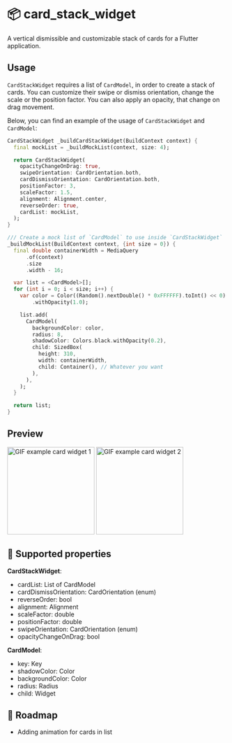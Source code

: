 # 📦 card_stack_widget

A vertical dismissible and customizable stack of cards for a Flutter application.

## Usage

`CardStackWidget` requires a list of `CardModel`, in order to create a stack of cards. You can
customize their swipe or dismiss orientation, change the scale or the position factor. You can also
apply an opacity, that change on drag movement.

Below, you can find an example of the usage of `CardStackWidget` and `CardModel`:

```dart
CardStackWidget _buildCardStackWidget(BuildContext context) {
  final mockList = _buildMockList(context, size: 4);

  return CardStackWidget(
    opacityChangeOnDrag: true,
    swipeOrientation: CardOrientation.both,
    cardDismissOrientation: CardOrientation.both,
    positionFactor: 3,
    scaleFactor: 1.5,
    alignment: Alignment.center,
    reverseOrder: true,
    cardList: mockList,
  );
}

/// Create a mock list of `CardModel` to use inside `CardStackWidget`
_buildMockList(BuildContext context, {int size = 0}) {
  final double containerWidth = MediaQuery
      .of(context)
      .size
      .width - 16;

  var list = <CardModel>[];
  for (int i = 0; i < size; i++) {
    var color = Color((Random().nextDouble() * 0xFFFFFF).toInt() << 0)
        .withOpacity(1.0);

    list.add(
      CardModel(
        backgroundColor: color,
        radius: 8,
        shadowColor: Colors.black.withOpacity(0.2),
        child: SizedBox(
          height: 310,
          width: containerWidth,
          child: Container(), // Whatever you want
        ),
      ),
    );
  }

  return list;
}
```

## Preview

<img src="https://github.com/federicoviceconti/card_stack_widget/blob/master/example/gif/change_example_1.gif?raw=true" alt="GIF example card widget 1" width="200">

<img src="https://github.com/federicoviceconti/card_stack_widget/blob/master/example/gif/change_example_2.gif?raw=true" alt="GIF example card widget 2" width="200">

## 🚀 Supported properties

**CardStackWidget**:
- cardList: List of CardModel
- cardDismissOrientation: CardOrientation (enum)
- reverseOrder: bool
- alignment: Alignment
- scaleFactor: double
- positionFactor: double
- swipeOrientation: CardOrientation (enum)
- opacityChangeOnDrag: bool

**CardModel**:
- key: Key
- shadowColor: Color
- backgroundColor: Color
- radius: Radius
- child: Widget

## 🚧 Roadmap
* Adding animation for cards in list
